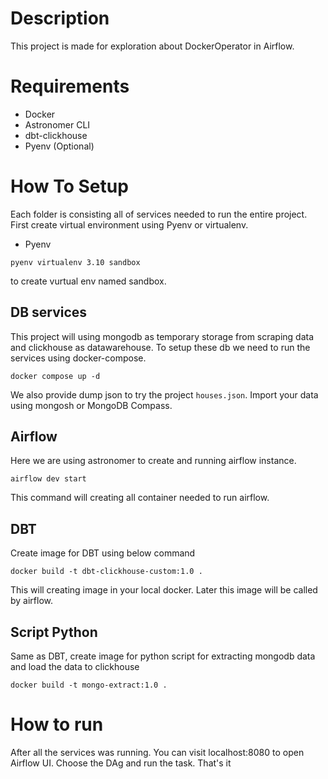 # Description
This project is made for exploration about DockerOperator in Airflow.

# Requirements
- Docker
- Astronomer CLI
- dbt-clickhouse
- Pyenv (Optional)

# How To Setup
Each folder is consisting all of services needed to run the entire project. 
First create virtual environment using Pyenv or virtualenv. 
- Pyenv
```
pyenv virtualenv 3.10 sandbox
```
to create vurtual env named sandbox.

## DB services
This project will using mongodb as temporary storage from scraping data and clickhouse as datawarehouse.
To setup these db we need to run the services using docker-compose.
```
docker compose up -d
```
We also provide dump json to try the project `houses.json`. Import your data using mongosh or MongoDB Compass.

## Airflow
Here we are using astronomer to create and running airflow instance.
```
airflow dev start
```
This command will creating all container needed to run airflow. 

## DBT
Create image for DBT using below command
```
docker build -t dbt-clickhouse-custom:1.0 .
```
This will creating image in your local docker. Later this image will be called by airflow.

## Script Python
Same as DBT, create image for python script for extracting mongodb data and load the data to clickhouse
```
docker build -t mongo-extract:1.0 .
```

# How to run
After all the services was running. You can visit localhost:8080 to open Airflow UI. Choose the DAg and run the task. That's it



